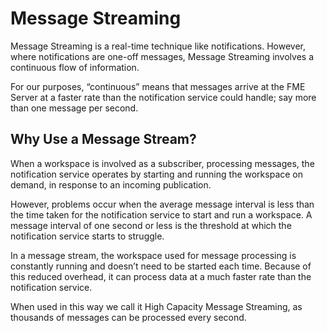 # Message Streaming #

Message Streaming is a real-time technique like notifications. However, where notifications are one-off messages, Message Streaming involves a continuous flow of information.

For our purposes, “continuous” means that messages arrive at the FME Server at a faster rate than the notification service could handle; say more than one message per second.


## Why Use a Message Stream? ##

When a workspace is involved as a subscriber, processing messages, the notification service operates by starting and running the workspace on demand, in response to an incoming publication.

However, problems occur when the average message interval is less than the time taken for the notification service to start and run a workspace. A message interval of one second or less is the threshold at which the notification service starts to struggle.

In a message stream, the workspace used for message processing is constantly running and doesn’t need to be started each time. Because of this reduced overhead, it can process data at a much faster rate than the notification service.

When used in this way we call it High Capacity Message Streaming, as thousands of messages can be processed every second.
